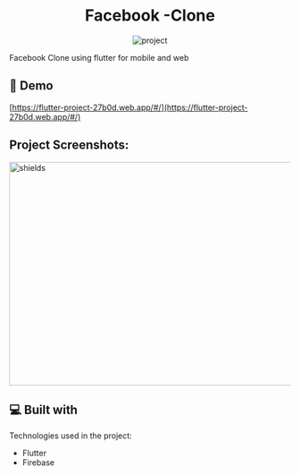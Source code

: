 <h1 align="center">Facebook -Clone</h1>

<p align="center"><img src="https://socialify.git.ci/souravgopal25/facebook-clone/image?description=1&amp;font=Source%20Code%20Pro&amp;language=1&amp;owner=1&amp;pattern=Charlie%20Brown&amp;theme=Dark" alt="project"></p>

<p>Facebook Clone using flutter for mobile and web</p>

<h2>🚀 Demo</h2>

[https://flutter-project-27b0d.web.app/#/](https://flutter-project-27b0d.web.app/#/)

<h2>Project Screenshots:</h2>

<img src="https://firebasestorage.googleapis.com/v0/b/netflix-e117f.appspot.com/o/Screenshot%20from%202021-09-21%2023-39-04.png?alt=media&amp;token=ba5e6898-5f41-4352-8d18-14a7b2d55714" alt="shields" width="1000" height="400/">

  
  
<h2>💻 Built with</h2>

Technologies used in the project:

*   Flutter
*   Firebase
